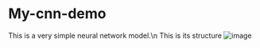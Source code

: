 # My-cnn-demo
This is a very simple neural network model.\n
This is its structure
![image](https://github.com/shihenren/My-cnn-demo/assets/103240081/18cd60b2-5ff1-4746-8f28-78ff946090ba)


